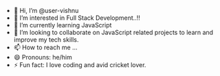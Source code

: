 - 👋 Hi, I’m @user-vishnu
- 👀 I’m interested in Full Stack Development..!!
- 🌱 I’m currently learning JavaScript
- 💞️ I’m looking to collaborate on JavaScript related projects to learn and improve my tech skills. 
- 📫 How to reach me ...
- 😄 Pronouns: he/him
- ⚡ Fun fact: I love coding and avid cricket lover. 

<!---
user-vishnu/user-vishnu is a ✨ special ✨ repository because its `README.md` (this file) appears on your GitHub profile.
You can click the Preview link to take a look at your changes.
--->
